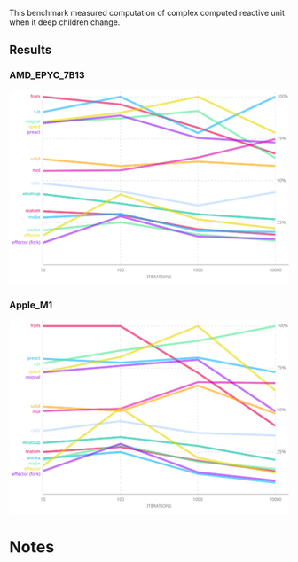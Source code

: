 This benchmark measured computation of complex computed reactive unit when it deep children change.

## Results

### AMD_EPYC_7B13

![](./chart_AMD_EPYC_7B13.svg)


### Apple_M1

![](./chart_Apple_M1.svg)

# Notes
